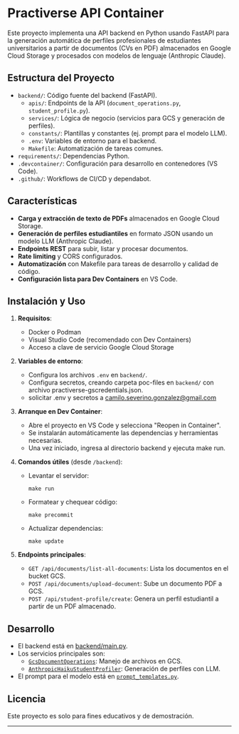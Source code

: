 # Practiverse API Container

Este proyecto implementa una API backend en Python usando FastAPI para la generación automática de perfiles profesionales de estudiantes universitarios a partir de documentos (CVs en PDF) almacenados en Google Cloud Storage y procesados con modelos de lenguaje (Anthropic Claude).

## Estructura del Proyecto

- `backend/`: Código fuente del backend (FastAPI).
  - `apis/`: Endpoints de la API (`document_operations.py`, `student_profile.py`).
  - `services/`: Lógica de negocio (servicios para GCS y generación de perfiles).
  - `constants/`: Plantillas y constantes (ej. prompt para el modelo LLM).
  - `.env`: Variables de entorno para el backend.
  - `Makefile`: Automatización de tareas comunes.
- `requirements/`: Dependencias Python.
- `.devcontainer/`: Configuración para desarrollo en contenedores (VS Code).
- `.github/`: Workflows de CI/CD y dependabot.

## Características

- **Carga y extracción de texto de PDFs** almacenados en Google Cloud Storage.
- **Generación de perfiles estudiantiles** en formato JSON usando un modelo LLM (Anthropic Claude).
- **Endpoints REST** para subir, listar y procesar documentos.
- **Rate limiting** y CORS configurados.
- **Automatización** con Makefile para tareas de desarrollo y calidad de código.
- **Configuración lista para Dev Containers** en VS Code.

## Instalación y Uso

1. **Requisitos**:

   - Docker o Podman
   - Visual Studio Code (recomendado con Dev Containers)
   - Acceso a clave de servicio Google Cloud Storage

2. **Variables de entorno**:

   - Configura los archivos `.env` en `backend/`.
   - Configura secretos, creando carpeta poc-files en `backend/` con archivo practiverse-gscredentials.json.
   - solicitar .env y secretos a [camilo.severino.gonzalez@gmail.com](mailto:camilo.severino.gonzalez@gmail.com)

3. **Arranque en Dev Container**:

   - Abre el proyecto en VS Code y selecciona "Reopen in Container".
   - Se instalarán automáticamente las dependencias y herramientas necesarias.
   - Una vez iniciado, ingresa al directorio backend y ejecuta make run.

4. **Comandos útiles** (desde `/backend`):

   - Levantar el servidor:
     ```
     make run
     ```
   - Formatear y chequear código:
     ```
     make precommit
     ```
   - Actualizar dependencias:
     ```
     make update
     ```

5. **Endpoints principales**:

   - `GET /api/documents/list-all-documents`: Lista los documentos en el bucket GCS.
   - `POST /api/documents/upload-document`: Sube un documento PDF a GCS.
   - `POST /api/student-profile/create`: Genera un perfil estudiantil a partir de un PDF almacenado.

## Desarrollo

- El backend está en [backend/main.py](backend/main.py).
- Los servicios principales son:
  - [`GcsDocumentOperations`](backend/services/document_operations_service.py): Manejo de archivos en GCS.
  - [`AnthropicHaikuStudentProfiler`](backend/services/student_profile_service.py): Generación de perfiles con LLM.
- El prompt para el modelo está en [`prompt_templates.py`](backend/constants/prompt_templates.py).

## Licencia

Este proyecto es solo para fines educativos y de demostración.

---
